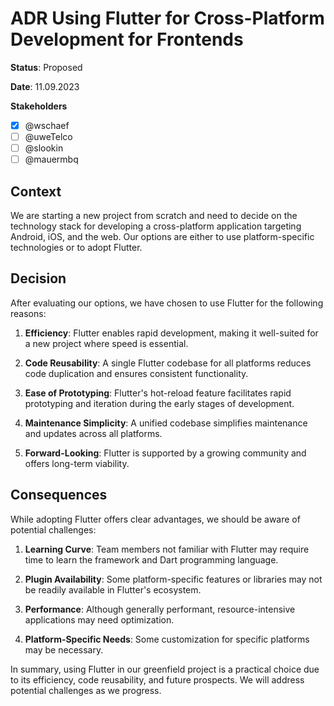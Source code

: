 # ADR Using Flutter for Cross-Platform Development for Frontends

**Status**: Proposed

**Date**: 11.09.2023

**Stakeholders**
- [x] @wschaef
- [ ] @uweTelco
- [ ] @slookin
- [ ] @mauermbq

## Context

We are starting a new project from scratch and need to decide on the technology stack for developing a cross-platform application targeting Android, iOS, and the web. Our options are either to use platform-specific technologies or to adopt Flutter.

## Decision

After evaluating our options, we have chosen to use Flutter for the following reasons:

1. **Efficiency**: Flutter enables rapid development, making it well-suited for a new project where speed is essential.

2. **Code Reusability**: A single Flutter codebase for all platforms reduces code duplication and ensures consistent functionality.

3. **Ease of Prototyping**: Flutter's hot-reload feature facilitates rapid prototyping and iteration during the early stages of development.

4. **Maintenance Simplicity**: A unified codebase simplifies maintenance and updates across all platforms.

5. **Forward-Looking**: Flutter is supported by a growing community and offers long-term viability.

## Consequences

While adopting Flutter offers clear advantages, we should be aware of potential challenges:

1. **Learning Curve**: Team members not familiar with Flutter may require time to learn the framework and Dart programming language.

2. **Plugin Availability**: Some platform-specific features or libraries may not be readily available in Flutter's ecosystem.

3. **Performance**: Although generally performant, resource-intensive applications may need optimization.

4. **Platform-Specific Needs**: Some customization for specific platforms may be necessary.

In summary, using Flutter in our greenfield project is a practical choice due to its efficiency, code reusability, and future prospects. We will address potential challenges as we progress.
